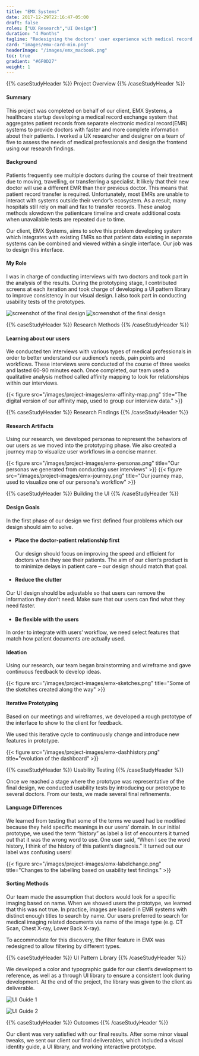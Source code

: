 ```yaml
---
title: "EMX Systems"
date: 2017-12-29T22:16:47-05:00
draft: false
roles: ["UX Research","UI Design"]
duration: "4 Months"
tagline: "Redesigning the doctors' user experience with medical record exchange systems."
card: "images/emx-card-min.png"
headerImage: "/images/emx_macbook.png"
toc: true
gradient: "#6F0D27"
weight: 1
---
```


{{% caseStudyHeader %}} Project Overview {{% /caseStudyHeader %}}

#### Summary

This project was completed on behalf of our client, EMX Systems, a healthcare startup developing a medical record exchange system that aggregates patient records from separate electronic medical record(EMR) systems to provide doctors with faster and more complete information about their patients. I worked a UX researcher and designer on a team of five to assess the needs of medical professionals and design the frontend using our research findings.

#### Background

Patients frequently see multiple doctors during the course of their treatment due to moving, travelling, or transferring a specialist. It likely that their new doctor will use a different EMR than their previous doctor. This means that patient record transfer is required. Unfortunately, most EMRs are unable to interact with systems outside their vendor’s ecosystem. As a result, many hospitals still rely on mail and fax to transfer records. These analog methods slowdown the patientcare timeline and create additional costs when unavailable tests are repeated due to time.

Our client, EMX Systems, aims to solve this problem developing system which integrates with existing EMRs so that patient data existing in separate systems can be combined and viewed within a single interface. Our job was to design this interface.

#### My Role

I was in charge of conducting interviews with two doctors and took part in the analysis of the results. During the prototyping stage, I contributed screens at each iteration and took charge of developing a UI pattern library to improve consistency in our visual design. I also took part in conducting usability tests of the prototypes.

![screenshot of the final design](/images/project-images/emx-dash.png)
![screenshot of the final design](/images/project-images/emx-screens.png)


{{% caseStudyHeader %}} Research Methods {{% /caseStudyHeader %}}

#### Learning about our users

We conducted ten interviews with various types of medical professionals in order to better understand our audience’s needs, pain points and workflows. These interviews were conducted of the course of three weeks and lasted 60-90 minutes each. Once completed, our team used a qualitative analysis method called affinity mapping to look for relationships within our interviews.

{{< figure src="/images/project-images/emx-affinity-map.png" title="The digital version of our affinity map, used to group our interview data." >}}


{{% caseStudyHeader %}} Research Findings {{% /caseStudyHeader %}}

#### Research Artifacts

Using our research, we developed personas to represent the behaviors of our users as we moved into the prototyping phase. We also created a journey map to visualize user workflows in a concise manner.

{{< figure src="/images/project-images/emx-personas.png" title="Our personas we generated from conducting user interviews" >}}
{{< figure src="/images/project-images/emx-journey.png" title="Our journey map, used to visualize one of our persona's workflow" >}}


{{% caseStudyHeader %}} Building the UI {{% /caseStudyHeader %}}

#### Design Goals

In the first phase of our design we first defined four problems which our design should aim to solve.

* #### Place the doctor-patient relationship first
  Our design should focus on improving the speed and efficient for doctors when they see their patients. The aim of our client’s product is to minimize delays in patient care – our design should match that goal.

* #### Reduce the clutter
Our UI design should be adjustable so that users can remove the information they don’t need. Make sure that our users can find what they need faster.

* #### Be flexible with the users
In order to integrate with users’ workflow, we need select features that match how patient documents are actually used.


#### Ideation

Using our research, our team began brainstorming and wireframe and gave continuous feedback to develop ideas.

{{< figure src="/images/project-images/emx-sketches.png" title="Some of the sketches created along the way" >}}


#### Iterative Prototyping

Based on our meetings and wireframes, we developed a rough prototype of the interface to show to the client for feedback.

We used this iterative cycle to continuously change and introduce new features in prototype.

{{< figure src="/images/project-images/emx-dashhistory.png" title="evolution of the dashboard" >}}


{{% caseStudyHeader %}} Usability Testing {{% /caseStudyHeader %}}

Once we reached a stage where the prototype was representative of the final design, we conducted usability tests by introducing our prototype to several doctors. From our tests, we made several final refinements.

#### Language Differences

We learned from testing that some of the terms we used had be modified because they held specific meanings in our users’ domain. In our initial prototype, we used the term “history” as label a list of encounters it turned out that it was the wrong word to use. One user said, “When I see the word history, I think of the history of this patient’s diagnosis.” It turned out our label was confusing users!

{{< figure src="/images/project-images/emx-labelchange.png" title="Changes to the labelling based on usability test findings." >}}

#### Sorting Methods

Our team made the assumption that doctors would look for a specific imaging based on name. When we showed users the prototype, we learned that this was not true. In practice, images are loaded in EMR systems with distinct enough titles to search by name. Our users preferred to search for medical imaging related documents via name of the image type (e.g. CT Scan, Chest X-ray, Lower Back X-ray).

To accommodate for this discovery, the filter feature in EMX was redesigned to allow filtering by different types.


{{% caseStudyHeader %}} UI Pattern Library {{% /caseStudyHeader %}}

We developed a color and typographic guide for our client’s development to reference, as well as a through UI library to ensure a consistent look during development. At the end of the project, the library was given to the client as deliverable.

![UI Guide 1](/images/project-images/emx-uiguide1.png)

![UI Guide 2](/images/project-images/emx-uiguide2.png)


{{% caseStudyHeader %}} Outcomes {{% /caseStudyHeader %}}

Our client was very satisfied with our final results. After some minor visual tweaks, we sent our client our final deliverables, which included a visual identity guide, a UI library, and working interactive prototype.